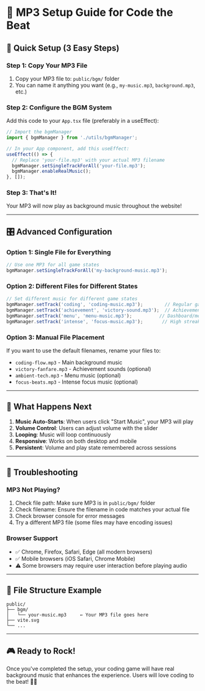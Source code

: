 # 🎵 MP3 Setup Guide for Code the Beat

## 🚀 Quick Setup (3 Easy Steps)

### **Step 1: Copy Your MP3 File**
1. Copy your MP3 file to: `public/bgm/` folder
2. You can name it anything you want (e.g., `my-music.mp3`, `background.mp3`, etc.)

### **Step 2: Configure the BGM System**
Add this code to your `App.tsx` file (preferably in a useEffect):

```typescript
// Import the bgmManager
import { bgmManager } from './utils/bgmManager';

// In your App component, add this useEffect:
useEffect(() => {
  // Replace 'your-file.mp3' with your actual MP3 filename
  bgmManager.setSingleTrackForAll('your-file.mp3');
  bgmManager.enableRealMusic();
}, []);
```

### **Step 3: That's It!**
Your MP3 will now play as background music throughout the website!

---

## 🎛️ Advanced Configuration

### **Option 1: Single File for Everything**
```typescript
// Use one MP3 for all game states
bgmManager.setSingleTrackForAll('my-background-music.mp3');
```

### **Option 2: Different Files for Different States**
```typescript
// Set different music for different game states
bgmManager.setTrack('coding', 'coding-music.mp3');        // Regular gameplay
bgmManager.setTrack('achievement', 'victory-sound.mp3');  // Achievement unlocks
bgmManager.setTrack('menu', 'menu-music.mp3');          // Dashboard/menus
bgmManager.setTrack('intense', 'focus-music.mp3');       // High streaks
```

### **Option 3: Manual File Placement**
If you want to use the default filenames, rename your files to:
- `coding-flow.mp3` - Main background music
- `victory-fanfare.mp3` - Achievement sounds (optional)
- `ambient-tech.mp3` - Menu music (optional)  
- `focus-beats.mp3` - Intense focus music (optional)

---

## 🎵 What Happens Next

1. **Music Auto-Starts**: When users click "Start Music", your MP3 will play
2. **Volume Control**: Users can adjust volume with the slider
3. **Looping**: Music will loop continuously
4. **Responsive**: Works on both desktop and mobile
5. **Persistent**: Volume and play state remembered across sessions

---

## 🔧 Troubleshooting

### **MP3 Not Playing?**
1. Check file path: Make sure MP3 is in `public/bgm/` folder
2. Check filename: Ensure the filename in code matches your actual file
3. Check browser console for error messages
4. Try a different MP3 file (some files may have encoding issues)

### **Browser Support**
- ✅ Chrome, Firefox, Safari, Edge (all modern browsers)
- ✅ Mobile browsers (iOS Safari, Chrome Mobile)
- ⚠️ Some browsers may require user interaction before playing audio

---

## 📁 File Structure Example
```
public/
├── bgm/
│   └── your-music.mp3     ← Your MP3 file goes here
├── vite.svg
└── ...
```

---

## 🎮 Ready to Rock!

Once you've completed the setup, your coding game will have real background music that enhances the experience. Users will love coding to the beat! 🎵🚀
